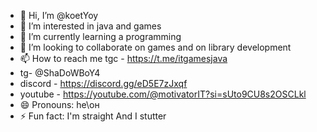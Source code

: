 - 👋 Hi, I’m @koetYoy
- 👀 I’m interested in java and games
- 🌱 I’m currently learning a programming
- 💞️ I’m looking to collaborate on games and  on library development 
- 📫 How to reach me tgc - https://t.me/itgamesjava
- tg- @ShaDoWBoY4
- discord - https://discord.gg/eD5E7zJxqf
- youtube - https://youtube.com/@motivatorIT?si=sUto9CU8s2OSCLkl
- 😄 Pronouns: he\он
- ⚡ Fun fact: I'm straight And I stutter

<!---
koetYoy/koetYoy is a ✨ special ✨ repository because its `README.md` (this file) appears on your GitHub profile.
You can click the Preview link to take a look at your changes.
--->
